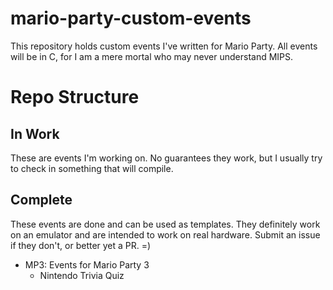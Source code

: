 # mario-party-custom-events
This repository holds custom events I've written for Mario Party.
All events will be in C, for I am a mere mortal who may never understand MIPS.


# Repo Structure

## In Work
These are events I'm working on.  No guarantees they work, but I usually try to check in something that will compile.

## Complete
These events are done and can be used as templates.  They definitely work on an emulator and are intended to work on real hardware.  Submit an issue if they don't, or better yet a PR. =)

- MP3: Events for Mario Party 3
  - Nintendo Trivia Quiz